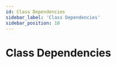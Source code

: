 ```yaml
---
id: Class Dependencies
sidebar_label: 'Class Dependencies'
sidebar_position: 10
---
```


# Class Dependencies